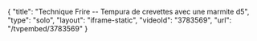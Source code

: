 {
    "title": "Technique Frire -- Tempura de crevettes avec une marmite d5",
    "type": "solo",
    "layout": "iframe-static",
    "videoId": "3783569",
    "url": "\/tvpembed\/3783569"
}